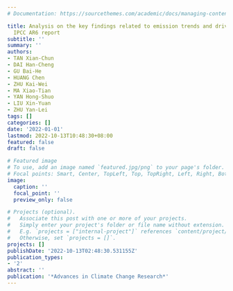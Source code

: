 ```yaml
---
# Documentation: https://sourcethemes.com/academic/docs/managing-content/

title: Analysis on the key findings related to emission trends and drivers from the
  IPCC AR6 report
subtitle: ''
summary: ''
authors:
- TAN Xian-Chun
- DAI Han-Cheng
- GU Bai-He
- HUANG Chen
- ZHU Kai-Wei
- MA Xiao-Tian
- YAN Hong-Shuo
- LIU Xin-Yuan
- ZHU Yan-Lei
tags: []
categories: []
date: '2022-01-01'
lastmod: 2022-10-13T10:48:30+08:00
featured: false
draft: false

# Featured image
# To use, add an image named `featured.jpg/png` to your page's folder.
# Focal points: Smart, Center, TopLeft, Top, TopRight, Left, Right, BottomLeft, Bottom, BottomRight.
image:
  caption: ''
  focal_point: ''
  preview_only: false

# Projects (optional).
#   Associate this post with one or more of your projects.
#   Simply enter your project's folder or file name without extension.
#   E.g. `projects = ["internal-project"]` references `content/project/deep-learning/index.md`.
#   Otherwise, set `projects = []`.
projects: []
publishDate: '2022-10-13T02:48:30.531155Z'
publication_types:
- '2'
abstract: ''
publication: '*Advances in Climate Change Research*'
---
```

